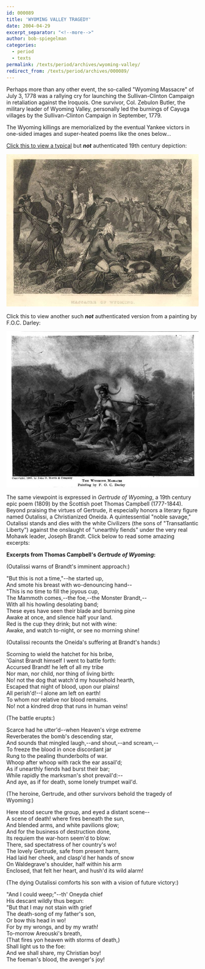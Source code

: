 ```yaml
---
id: 000089
title: 'WYOMING VALLEY TRAGEDY'
date: 2004-04-29
excerpt_separator: "<!--more-->"
author: bob-spiegelman
categories:
  - period
  - texts
permalink: /texts/period/archives/wyoming-valley/
redirect_from: /texts/period/archives/000089/
---
```

Perhaps more than any other event, the so-called "Wyoming Massacre" of July 3, 1778 was a rallying cry for launching the Sullivan-Clinton Campaign in retaliation against the Iroquois. One survivor, Col. Zebulon Butler, the military leader of Wyoming Valley, personally led the burnings of Cayuga villages by the Sullivan-Clinton Campaign in September, 1779.

The Wyoming killings are memorialized by the eventual Yankee victors in one-sided images and super-heated poems like the ones below...

[Click this to view a typical](/images/period/Wyoming_Massacre_Web.jpg) but _**not**_ authenticated 19th century depiction:

[![Wyoming Massacre not authenticated image.jpg](/images/thumbs/Wyoming_Massacre_Web-thumb.jpg)](/images/period/Wyoming_Massacre_Web.jpg)

Click this to view another such _**not**_ authenticated version from a painting by F.O.C. Darley:

[![F.O.C. Darley Painting](/images/thumbs/WyomingMassacre_02_Web-thumb.jpg)](/images/period/WyomingMassacre_02_Web.jpg)

The same viewpoint is expressed in _Gertrude of Wyoming_, a 19th century epic poem (1809) by the Scottish poet Thomas Campbell (1777-1844). Beyond praising the virtues of Gertrude, it especially honors a literary figure named Outalissi, a Christianized Oneida. A quintessential "noble savage," Outalissi stands and dies with the white Civilizers (the sons of "Transatlantic Liberty") against the onslaught of "unearthly fiends" under the very real Mohawk leader, Joseph Brandt. Click below to read some amazing excerpts:

<!--more-->

**Excerpts from Thomas Campbell's _Gertrude of Wyoming_:**

(Outalissi warns of Brandt's imminent approach:)

"But this is not a time,"--he started up,  
And smote his breast with wo-denouncing hand--  
"This is no time to fill the joyous cup,  
The Mammoth comes,--the foe,--the Monster Brandt,--  
With all his howling desolating band;  
These eyes have seen their blade and burning pine  
Awake at once, and silence half your land.  
Red is the cup they drink; but not with wine:  
Awake, and watch to-night, or see no morning shine!

(Outalissi recounts the Oneida's suffering at Brandt's hands:)

Scorning to wield the hatchet for his bribe,  
'Gainst Brandt himself I went to battle forth:  
Accursed Brandt! he left of all my tribe  
Nor man, nor child, nor thing of living birth:  
No! not the dog that watch'd my household hearth,  
Escaped that night of blood, upon our plains!  
All perish'd!--I alone am left on earth!  
To whom nor relative nor blood remains.  
No! not a kindred drop that runs in human veins!

(The battle erupts:)

Scarce had he utter'd--when Heaven's virge extreme  
Reverberates the bomb's descending star,  
And sounds that mingled laugh,--and shout,--and scream,--  
To freeze the blood in once discordant jar  
Rung to the pealing thunderbolts of war.  
Whoop after whoop with rack the ear assail'd;  
As if unearthly fiends had burst their bar;  
While rapidly the marksman's shot prevail'd:--  
And aye, as if for death, some lonely trumpet wail'd.

(The heroine, Gertrude, and other survivors behold the tragedy of Wyoming:)

Here stood secure the group, and eyed a distant scene--  
A scene of death! where fires beneath the sun,  
And blended arms, and white pavilions glow;  
And for the business of destruction done,  
Its requiem the war-horn seem'd to blow:  
There, sad spectatress of her country's wo!  
The lovely Gertrude, safe from present harm,  
Had laid her cheek, and clasp'd her hands of snow  
On Waldegrave's shoulder, half within his arm  
Enclosed, that felt her heart, and hush'd its wild alarm!

(The dying Outalissi comforts his son with a vision of future victory:)

"And I could weep;"--th' Oneyda chief  
His descant wildly thus begun:  
"But that I may not stain with grief  
The death-song of my father's son,  
Or bow this head in wo!  
For by my wrongs, and by my wrath!  
To-morrow Areouski's breath,  
(That fires yon heaven with storms of death,)  
Shall light us to the foe:  
And we shall share, my Christian boy!  
The foeman's blood, the avenger's joy!
